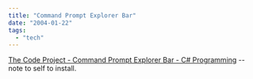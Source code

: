 ```yaml
---
title: "Command Prompt Explorer Bar"
date: "2004-01-22"
tags: 
  - "tech"
---
```


[The Code Project - Command Prompt Explorer Bar - C# Programming](http://www.codeproject.com/csharp/CommandBar.asp "The Code Project - Command Prompt Explorer Bar - C# Programming") -- note to self to install.
